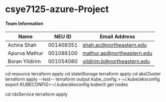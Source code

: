 # csye7125-azure-Project
#### Team Information
| Name  | NEU ID | Email Address
| ------------- | ------------- | ------------- |
| Achira Shah  | 001409351  | shah.ac@northeastern.edu |
| Apurva Mathur  | 001088100  | mathur.ap@northeastern.edu |
| Boran Yildirim | 001054080 | yildirim.b@northeastern.edu |


cd resource
terraform apply
cd stateStorage
terraform apply
cd aksCluster
terraform apply
--test--
terraform output kube_config > ~/.kube/aksconfig
export KUBECONFIG=~/.kube/aksconfig
kubectl get nodes

cd rdsService
terraform apply
